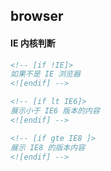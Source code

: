 ## browser
#### IE 内核判断
```html
<!-- [if !IE]>
如果不是 IE 浏览器
<![endif] -->

<!-- [if lt IE6]>
展示小于 IE6 版本的内容
<![endif] -->

<!-- [if gte IE8 ]>
展示 IE8 的版本内容
<![endif] -->
```